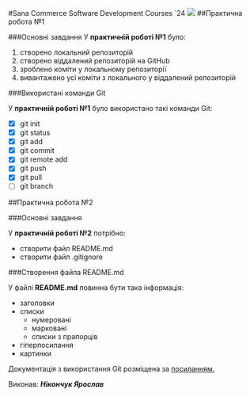 #Sana Commerce Software Development Courses `24 [](#Sana-Commerce)
![](https://upload.wikimedia.org/wikipedia/commons/0/08/Sana_Commerce_Logo.png)
##Практична робота №1 [](#Практична-робота-№1)

###Основні завдання [](#Основні-завдання)
У **практичній роботі №1** було:

1. створено локальний репозиторій
1. створено віддалений репозиторій на GitHub
1. зроблено коміти у локальному репозиторії
1. вивантажено усі коміти з локального у віддалений репозиторій

###Використані команди Git [](#Використані-команди-Git)

У **практичній роботі №1** було використано такі команди Git:

- [x] git init
- [x] git status
- [x] git add
- [x] git commit
- [x] git remote add
- [x] git push
- [x] git pull
- [ ] git branch

##Практична робота №2 [](#Практична-робота-№2)

###Основні завдання [](#Основні-завдання)

У **практичній роботі №2** потрібно:

 - створити файл README.md
 - створити файл .gitignore

###Створення файла README.md [](#Створення-файла-README.md)

У файлі **README.md** повинна бути така інформація:

 - заголовки
 - списки
   - нумеровані
   - марковані
   - списки з прапорців
 - гіперпосилання
 - картинки

Документація з використання Git розміщена за [посиланням.](https://docs.github.com/en/get-started/writing-on-github/getting-started-with-writing-and-formatting-on-github/basic-writing-and-formatting-syntax)

Виконав: **_Нікончук Ярослав_**

